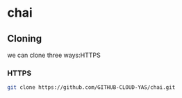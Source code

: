 # chai

## Cloning
we can clone three ways:HTTPS

### HTTPS

```sh
git clone https://github.com/GITHUB-CLOUD-YAS/chai.git 
```



 